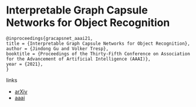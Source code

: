 # Interpretable Graph Capsule Networks for Object Recognition

```
@inproceedings{gracapsnet_aaai21,
title = {Interpretable Graph Capsule Networks for Object Recognition},
author = {Jindong Gu and Volker Tresp},
booktitle = {Proceedings of the Thirty-Fifth Conference on Association for the Advancement of Artificial Intelligence (AAAI)},
year = {2021},
}
```

links
- [arXiv](https://arxiv.org/abs/2012.01674)
- [aaai](https://www.aaai.org/AAAI21Papers/AAAI-8700.GuJ.pdf)
